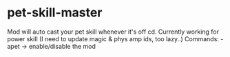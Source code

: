 # pet-skill-master
Mod will auto cast your pet skill whenever it's off cd. Currently working for power skill (I need to update magic &amp; phys amp ids, too lazy..)
Commands: 
-apet -> enable/disable the mod
